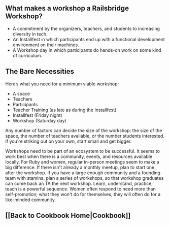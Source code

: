 ## What makes a workshop a Railsbridge Workshop?
* A commitment by the organizers, teachers, and students to increasing diversity in tech.
* An Installfest in which participants end up with a functional development environment on their machines.
* A Workshop day in which participants do hands-on work on some kind of curriculum.

## The Bare Necessities 
Here’s what you need for a minimum viable workshop:
* A space
* Teachers
* Participants 
* Teacher Training (as late as during the Installfest)
* Installfest (Friday night)
* Workshop (Saturday day)

Any number of factors can decide the size of the workshop: the size of the space, the number of teachers available, or the number students interested. If you're striking out on your own, start small and get bigger. 

Workshops need to be part of an ecosystem to be successful. It seems to work best when there is a community, events, and resources available locally. For Ruby and women, regular in-person meetings seem to make a big difference. If there isn't already a monthly meetup, plan to start one after the workshop. If you have a large enough community and a founding team with stamina, plan a series of workshops, so that workshop graduates can come back an TA the next workshop. Learn, understand, practice, teach is a powerful sequence. Women often respond to need more than self-promotion; what they won't do for themselves, they will often do for a like-minded community.

## [[Back to Cookbook Home|Cookbook]]